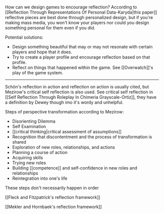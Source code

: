 How can we design games to encourage reflection? According to [[Reflection Through Representations Of Personal Data-Karyda|this paper]] reflective pieces are best done through personalized design, but if you're making mass media, you won't know your players nor could you design something personal for them even if you did.

Potential solutions:

 - Design something beautiful that may or may not resonate with certain players and hope that it does.
 - Try to create a player profile and encourage reflection based on that profile.
 - Reflect on things that happened within the game. See [[Overwatch]]'s play of the game system.

---------

Schön's reflection in action and reflection on action is usually cited, but Mezirow's critical self reflection is also used. See critical self reflection in [[Self Reflection Through Roleplay In Chimeria Grayscale-Ortiz]], they have a definition by Dewey though imo it's wordy and unhelpful.

Steps of perspective transformation according to Mezirow:

 - Disorienting Dilemma
 - Self Examination
 - [[critical thinking|critical assessment of assumptions]]
 - Recognition that discontentment and the process of transformation is shared
 - Exploration of new roles, relationships, and actions
 - Planning a course of action
 - Acquiring skills
 - Trying new roles
 - Building [[competence]] and self-confidence in new roles and relationships
 - Reintegration into one's life

These steps don't necessarily happen in order

[[Fleck and Fitzpatrick's reflection framework]]

[[Mekler and Hornbaek's reflection framework]]

